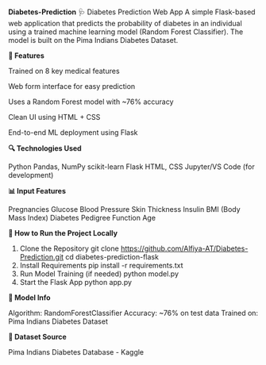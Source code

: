 **Diabetes-Prediction**
🩺 Diabetes Prediction Web App A simple Flask-based web application that predicts the probability of diabetes in an individual using a trained machine learning model (Random Forest Classifier). The model is built on the Pima Indians Diabetes Dataset.  

**📌 Features**

Trained on 8 key medical features

Web form interface for easy prediction

Uses a Random Forest model with ~76% accuracy

Clean UI using HTML + CSS

End-to-end ML deployment using Flask

**🔍 Technologies Used**

Python
Pandas, NumPy
scikit-learn
Flask
HTML, CSS
Jupyter/VS Code (for development)

**📊 Input Features**

Pregnancies
Glucose
Blood Pressure
Skin Thickness
Insulin
BMI (Body Mass Index)
Diabetes Pedigree Function
Age

**🚀 How to Run the Project Locally**

1. Clone the Repository
git clone https://github.com/Alfiya-AT/Diabetes-Prediction.git
cd diabetes-prediction-flask
2. Install Requirements
pip install -r requirements.txt
3. Run Model Training (if needed)
python model.py
4. Start the Flask App
python app.py

**🧠 Model Info**

Algorithm: RandomForestClassifier
Accuracy: ~76% on test data
Trained on: Pima Indians Diabetes Dataset

**📄 Dataset Source**

Pima Indians Diabetes Database - Kaggle
